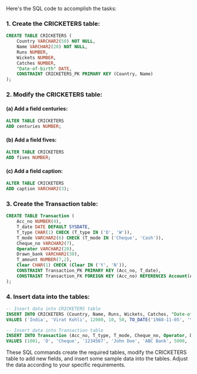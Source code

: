 Here's the SQL code to accomplish the tasks:

### 1. Create the CRICKETERS table:
```sql
CREATE TABLE CRICKETERS (
    Country VARCHAR2(50) NOT NULL,
    Name VARCHAR2(20) NOT NULL,
    Runs NUMBER,
    Wickets NUMBER,
    Catches NUMBER,
    "Date-of-birth" DATE,
    CONSTRAINT CRICKETERS_PK PRIMARY KEY (Country, Name)
);
```

### 2. Modify the CRICKETERS table:
#### (a) Add a field centuries:
```sql
ALTER TABLE CRICKETERS
ADD centuries NUMBER;
```

#### (b) Add a field fives:
```sql
ALTER TABLE CRICKETERS
ADD fives NUMBER;
```

#### (c) Add a field caption:
```sql
ALTER TABLE CRICKETERS
ADD caption VARCHAR2(3);
```

### 3. Create the Transaction table:
```sql
CREATE TABLE Transaction (
    Acc_no NUMBER(4),
    T_date DATE DEFAULT SYSDATE,
    T_type CHAR(1) CHECK (T_type IN ('D', 'W')),
    T_mode VARCHAR2(6) CHECK (T_mode IN ('Cheque', 'Cash')),
    Cheque_no VARCHAR2(7),
    Operator VARCHAR2(20),
    Drawn_bank VARCHAR2(30),
    T_amount NUMBER(7,2),
    Clear CHAR(1) CHECK (Clear IN ('Y', 'N')),
    CONSTRAINT Transaction_PK PRIMARY KEY (Acc_no, T_date),
    CONSTRAINT Transaction_FK FOREIGN KEY (Acc_no) REFERENCES Account(Acc_no)
);
```

### 4. Insert data into the tables:
```sql
-- Insert data into CRICKETERS table
INSERT INTO CRICKETERS (Country, Name, Runs, Wickets, Catches, "Date-of-birth", centuries, fives, caption)
VALUES ('India', 'Virat Kohli', 12000, 10, 50, TO_DATE('1988-11-05', 'YYYY-MM-DD'), 27, 2, 'Y');

-- Insert data into Transaction table
INSERT INTO Transaction (Acc_no, T_type, T_mode, Cheque_no, Operator, Drawn_bank, T_amount, Clear)
VALUES (1001, 'D', 'Cheque', '1234567', 'John Doe', 'ABC Bank', 5000, 'Y');
```

These SQL commands create the required tables, modify the CRICKETERS table to add new fields, and insert some sample data into the tables. Adjust the data according to your specific requirements.